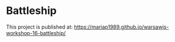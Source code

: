 # Battleship

This project is published at: https://mariap1989.github.io/warsawjs-workshop-16-battleship/

